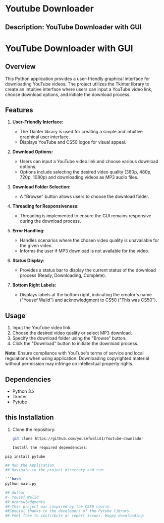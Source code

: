 # Youtube Downloader

## Description: YouTube Downloader with GUI

# YouTube Downloader with GUI

## Overview

This Python application provides a user-friendly graphical interface for downloading YouTube videos. The project utilizes the Tkinter library to create an intuitive interface where users can input a YouTube video link, choose download options, and initiate the download process.

## Features

1. **User-Friendly Interface:**
   - The Tkinter library is used for creating a simple and intuitive graphical user interface.
   - Displays YouTube and CS50 logos for visual appeal.

2. **Download Options:**
   - Users can input a YouTube video link and choose various download options.
   - Options include selecting the desired video quality (360p, 480p, 720p, 1080p) and downloading videos as MP3 audio files.

3. **Download Folder Selection:**
   - A "Browse" button allows users to choose the download folder.

4. **Threading for Responsiveness:**
   - Threading is implemented to ensure the GUI remains responsive during the download process.

5. **Error Handling:**
   - Handles scenarios where the chosen video quality is unavailable for the given video.
   - Informs the user if MP3 download is not available for the video.

6. **Status Display:**
   - Provides a status bar to display the current status of the download process (Ready, Downloading, Complete).

7. **Bottom Right Labels:**
   - Displays labels at the bottom right, indicating the creator's name ("Yousef Walid") and acknowledgment to CS50 ("This was CS50").

## Usage

1. Input the YouTube video link.
2. Choose the desired video quality or select MP3 download.
3. Specify the download folder using the "Browse" button.
4. Click the "Download" button to initiate the download process.

**Note:** Ensure compliance with YouTube's terms of service and local regulations when using application. Downloading copyrighted material without permission may infringe on intellectual property rights.

## Dependencies

- Python 3.x
- Tkinter
- Pytube

## this Installation

1. Clone the repository:

   ```bash
   git clone https://github.com/yousefwalid1/Youtube-downlador

   Install the required dependencies:

```bash
pip install pytube

## Run the Application
## Navigate to the project directory and run:

```bash
python main.py

## Author
#- Yousef Walid
## Acknowledgments
## This project was inspired by the CS50 course.
##Special thanks to the developers of the Pytube library.
## Feel free to contribute or report issues. Happy downloading!

